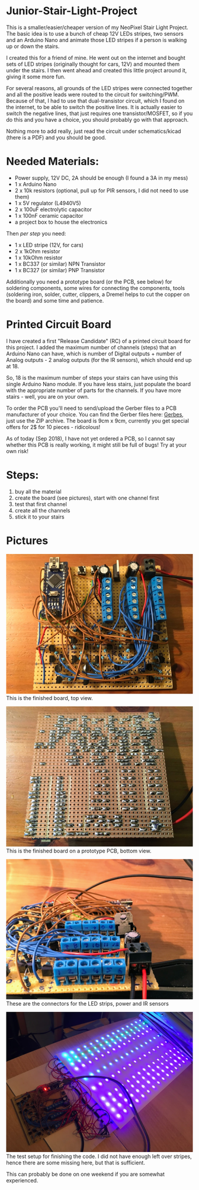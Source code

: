 # Junior-Stair-Light-Project

This is a smaller/easier/cheaper version of my NeoPixel Stair Light Project. The basic idea is to use a bunch of cheap 12V LEDs stripes, two sensors and an Arduino Nano and animate those LED stripes if a person is walking up or down the stairs.

I created this for a friend of mine. He went out on the internet and bought sets of LED stripes (originally thought for cars, 12V) and mounted them under the stairs. I then went ahead and created this little project around it, giving it some more fun.

For several reasons, all grounds of the LED stripes were connected together and all the positive leads were routed to the circuit for switching/PWM. Because of that, I had to use that dual-transistor circuit, which I found on the internet, to be able to switch the positive lines.
It is actually easier to switch the negative lines, that just requires one transistor/MOSFET, so if you do this and you have a choice, you should probably go with that approach.

Nothing more to add really, just read the circuit under schematics/kicad (there is a PDF) and you should be good.

# Needed Materials:

- Power supply, 12V DC, 2A should be enough (I found a 3A in my mess)
- 1 x Arduino Nano
- 2 x 10k resistors (optional, pull up for PIR sensors, I did not need to use them)
- 1 x 5V regulator (L4940V5)
- 2 x 100uF electrolytic capacitor
- 1 x 100nF ceramic capacitor
- a project box to house the electronics

Then _per step_ you need:
- 1 x LED stripe (12V, for cars)
- 2 x 1kOhm resistor
- 1 x 10kOhm resistor
- 1 x BC337 (or similar) NPN Transistor
- 1 x BC327 (or similar) PNP Transistor

Additionally you need a prototype board (or the PCB, see below) for soldering components, some wires for connecting the components, tools (soldering iron, solder, cutter, clippers, a Dremel helps to cut the copper on the board) and some time and patience.

# Printed Circuit Board
I have created a first "Release Candidate" (RC) of a printed circuit board for this project. I added the maximum number of channels (steps) that an Arduino Nano can have, which is number of Digital outputs + number of Analog outputs - 2 analog outputs (for the IR sensors), which should end up at 18.

So, 18 is the maximum number of steps your stairs can have using this single Arduino Nano module. If you have less stairs, just populate the board with the appropriate number of parts for the channels. If you have more stairs - well, you are on your own.

To order the PCB you'll need to send/upload the Gerber files to a PCB manufacturer of your choice. You can find the Gerber files here: [Gerbes](schematics/kicad/GERBERS), just use the ZIP archive. The board is 9cm x 9cm, currently you get special offers for 2$ for 10 pieces - ridicolous!

As of today (Sep 2018), I have not yet ordered a PCB, so I cannot say whether this PCB is really working, it might still be full of bugs! Try at your own risk!

# Steps:
1. buy all the material
2. create the board (see pictures), start with one channel first
3. test that first channel
4. create all the channels
5. stick it to your stairs

# Pictures

![finished board top](images/IMG_2001.JPG)
This is the finished board, top view.

![finished board bottom](images/IMG_2002.JPG)
This is the finished board on a prototype PCB, bottom view.

![connectors view](images/IMG_2003.JPG)
These are the connectors for the LED strips, power and IR sensors

![test setup](images/IMG_2083.JPG)
The test setup for finishing the code.
I did not have enough left over stripes, hence there are some missing here, but that is sufficient.



This can probably be done on one weekend if you are somewhat experienced.
